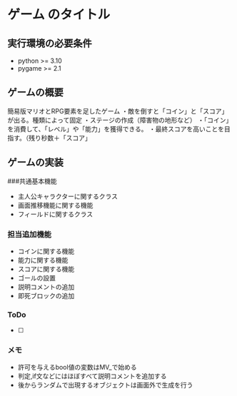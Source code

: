 # ゲーム のタイトル
## 実行環境の必要条件
* python >= 3.10
* pygame >= 2.1

## ゲームの概要
簡易版マリオとRPG要素を足したゲーム
・敵を倒すと「コイン」と「スコア」が出る。種類によって固定
・ステージの作成（障害物の地形など）
・「コイン」を消費して、「レベル」や「能力」を獲得できる。
・最終スコアを高いことを目指す。（残り秒数＋「スコア」

## ゲームの実装
###共通基本機能
* 主人公キャラクターに関するクラス
* 画面推移機能に関する機能
* フィールドに関するクラス
### 担当追加機能
* コインに関する機能
* 能力に関する機能
* スコアに関する機能
* ゴールの設置
* 説明コメントの追加
* 即死ブロックの追加
### ToDo
- [ ] 
### メモ
* 許可を与えるbool値の変数はMV_で始める
* 判定,if文などにはほぼすべて説明コメントを追加する
* 後からランダムで出現するオブジェクトは画面外で生成を行う
